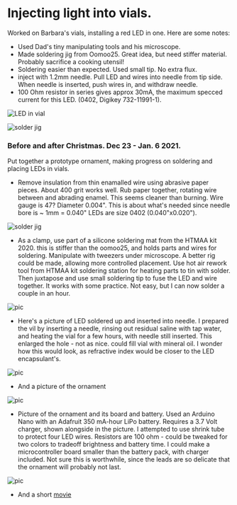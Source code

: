 # Injecting light into vials.  

Worked on Barbara's vials, installing a red LED in one.  Here are some notes:
 * Used Dad's tiny manipulating tools and his microscope.
 * Made soldering jig from Oomoo25. Great idea, but need stiffer material.  Probably sacrifice a cooking utensil!
 * Soldering easier than expected.  Used small tip.  No extra flux.
 * inject with 1.2mm needle.   Pull LED and wires into needle from tip side.  When needle is inserted, push wires in, and withdraw needle.
 * 100 Ohm resistor in series gives approx 30mA, the maximum specced current for this LED. (0402, Digikey 732-11991-1).
 
![LED in vial](./vial_led.jpg)


![solder jig](./solder_jig.jpg)

### Before and after Christmas.  Dec 23 - Jan. 6 2021.

Put together a prototype ornament, making progress on soldering and placing LEDs in vials.

 * Remove insulation from thin enamalled wire using abrasive paper pieces.  About 400 grit works well.  Rub paper together, rotating wire between and abrading enamel.  This seems cleaner than burning.  Wire gauge is 47?  Diameter 0.004".  This is about what's needed since needle bore is ~ 1mm = 0.040"  LEDs are size 0402 (0.040"x0.020").

![solder jig](./enamel_removal.jpg)
 
 * As a clamp, use part of a silicone soldering mat from the HTMAA kit 2020.  this is stiffer than the oomoo25, and holds parts and wires for soldering.  Manipulate with tweezers under microscope.  A better rig could be made, allowing more controlled placement.  Use hot air rework tool from HTMAA kit soldering station for heating parts to tin with solder.  Then juxtapose and use small soldering tip to fuse the LED and wire together.  It works with some practice.  Not easy, but I can now solder a couple in an hour.

![pic](./clamp.jpg)


 * Here's a picture of LED soldered up and inserted into needle.  I prepared the vil by inserting a needle, rinsing out residual saline with tap water, and heating the vial for a few hours, with needle still inserted.  This enlarged the hole - not as nice.  could fill vial with mineral oil.  I wonder how this would look, as refractive index would be closer to the LED encapsulant's.
 
 ![pic](./LED-in_needle.jpg)
 
 * And a picture of the ornament
 
 ![pic](./Ornament.jpg)
 
  * Picture of the ornament and its board and battery.  Used an Arduino Nano with an Adafruit 350 mA-hour LiPo battery.  Requires a 3.7 Volt charger, shown alongside in the picture.  I attempted to use shrink tube to protect four LED wires. Resistors are 100 ohm - could be tweaked for two colors to tradeoff brightness and battery time.  I could make a microcontroller board smaller than the battery pack, with charger included.  Not sure this is worthwhile, since the leads are so delicate that the ornament will probably not last. 
 
 ![pic](./ornament_board.jpg)
 
 * And a short [movie](./Ornament.mp4)
